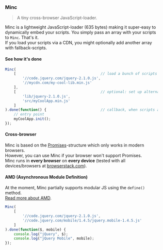 ### Minc

> A tiny cross-browser JavaScript-loader.

Minc is a lightweight JavaScript-loader (635 bytes) making it super-easy to dynamically embed your scripts.
You simply pass an array with your scripts to `Minc`. That's it.<br>
If you load your scripts via a CDN, you might optionally add another array with fallback-scripts.
 
#### See how it's done
 
```javascript
Minc(
	[										// load a bunch of scripts
		'//code.jquery.com/jquery-2.1.0.js',
		'//mycdn.com/my-cool-lib.min.js'
	],
	[										// optional: set up alternatives, if the CDN is down...
		'lib/jquery-2.1.0.js',
		'src/myCoolApp.min.js'
	]
).done(function() {							// callback, when scripts are being loaded
	// entry point
	myCoolApp.init();
});
```

#### Cross-browser

Minc is based on the [Promises](http://caniuse.com/#feat=promises)-structure which only works in modern browsers.<br>
However, you can use Minc if your browser won't support Promises.<br>
Minc runs in **every browser** on **every device** (tested with all devices/browsers at [browserstack.com](http://www.browserstack.com/screenshots)).

#### AMD (Asynchronous Module Definition)

At the moment, Minc partially supports modular JS using the `define()` method.<br>
[Read more about AMD](http://addyosmani.com/writing-modular-js/).

```javascript
Minc(
	[
		'//code.jquery.com/jquery-2.1.0.js',
		'//code.jquery.com/mobile/1.4.5/jquery.mobile-1.4.5.js'
	]
).done(function($, mobile) {
	console.log("jQuery", $);
	console.log("jQuery Mobile", mobile);
});
```
